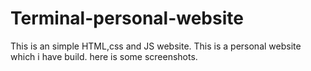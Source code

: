 # Terminal-personal-website

This is an simple HTML,css and JS website. This is a personal website which i have build.
here is some screenshots.
